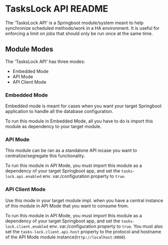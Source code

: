 # TasksLock API README

The 'TasksLock API' is a Springboot module/system meant to help synchronize scheduled
methods/work in a HA environment. It is useful for enforcing a limit on 
jobs that should only be run once at the same time.

## Module Modes

The 'TasksLock API' has three modes:

- Embedded Mode
- API Mode
- API Client Mode

### Embedded Mode

Embedded mode is meant for cases when you want your target Springboot
application to handle all the database configuration.

To run this module in Embedded Mode, all you have to do is import
this module as dependency to your target module.

### API Mode

This module can be ran as a standalone API incase you want to centralize/segregate 
this functionality.

To run this module in API Mode, you must import this module as a dependency
of your target Springboot app, and set the `tasks-lock.api.enabled` env. var./configuration 
property to `true`.

### API Client Mode

Use this mode in your target module impl. when you have a central
instance of this module in API Mode that you want to consume from.

To run this module in API Mode, you must import this module as a dependency
of your target Springboot app, and set the `tasks-lock.client.enabled` env. var./configuration
property to `true`. You must also set the `tasks-lock.client.api-host` property
to the protocol and hostname of the API Mode module instance(`http://localhost:8080`).